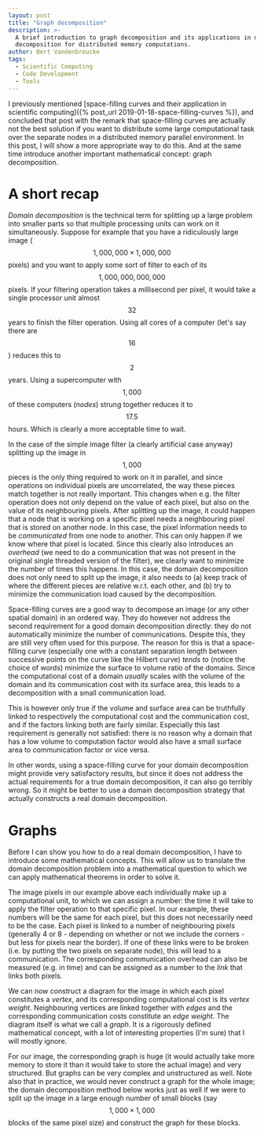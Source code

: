 ```yaml
---
layout: post
title: "Graph decomposition"
description: >-
  A brief introduction to graph decomposition and its applications in domain
  decomposition for distributed memory computations.
author: Bert Vandenbroucke
tags: 
  - Scientific Computing
  - Code Development
  - Tools
---
```


I previously mentioned [space-filling curves and their application in 
scientific computing]({% post_url 2019-01-18-space-filling-curves %}), 
and concluded that post with the remark that space-filling curves are 
actually not the best solution if you want to distribute some large 
computational task over the separate nodes in a distributed memory 
parallel environment. In this post, I will show a more appropriate way 
to do this. And at the same time introduce another important 
mathematical concept: graph decomposition.

# A short recap

*Domain decomposition* is the technical term for splitting up a large 
problem into smaller parts so that multiple processing units can work on 
it simultaneously. Suppose for example that you have a ridiculously 
large image ($$1,000,000\times{}1,000,000$$ pixels) and you want to 
apply some sort of filter to each of its $$1,000,000,000,000$$ pixels. 
If your filtering operation takes a millisecond per pixel, it would take 
a single processor unit almost $$32$$ years to finish the filter 
operation. Using all cores of a computer (let's say there are $$16$$) 
reduces this to $$2$$ years. Using a supercomputer with $$1,000$$ of 
these computers (*nodes*) strung together reduces it to $$17.5$$ hours. 
Which is clearly a more acceptable time to wait.

In the case of the simple image filter (a clearly artificial case 
anyway) splitting up the image in $$1,000$$ pieces is the only thing 
required to work on it in parallel, and since operations on individual 
pixels are uncorrelated, the way these pieces match together is not 
really important. This changes when e.g. the filter operation does not 
only depend on the value of each pixel, but also on the value of its 
neighbouring pixels. After splitting up the image, it could happen that 
a node that is working on a specific pixel needs a neighbouring pixel 
that is stored on another node. In this case, the pixel information 
needs to be *communicated* from one node to another. This can only 
happen if we know where that pixel is located. Since this clearly also 
introduces an *overhead* (we need to do a communication that was not 
present in the original single threaded version of the filter), we 
clearly want to minimize the number of times this happens. In this case, 
the domain decomposition does not only need to split up the image, it 
also needs to (a) keep track of where the different pieces are relative 
w.r.t. each other, and (b) try to minimize the communication load caused 
by the decomposition.

Space-filling curves are a good way to decompose an image (or any other 
spatial domain) in an ordered way. They do however not address the 
second requirement for a good domain decomposition directly: they do not 
automatically minimize the number of communications. Despite this, they 
are still very often used for this purpose. The reason for this is that 
a space-filling curve (especially one with a constant separation length 
between successive points on the curve like the Hilbert curve) *tends 
to* (notice the choice of words) minimize the surface to volume ratio of 
the domains. Since the computational cost of a domain *usually* scales 
with the volume of the domain and its communication cost with its 
surface area, this leads to a decomposition with a small communication 
load.

This is however only true if the volume and surface area can be 
truthfully linked to respectively the computational cost and the 
communication cost, and if the factors linking both are fairly similar. 
Especially this last requirement is generally not satisfied: there is no 
reason why a domain that has a low volume to computation factor would 
also have a small surface area to communication factor or vice versa.

In other words, using a space-filling curve for your domain 
decomposition might provide very satisfactory results, but since it does 
not address the actual requirements for a true domain decomposition, it 
can also go terribly wrong. So it might be better to use a domain 
decomposition strategy that actually constructs a real domain 
decomposition.

# Graphs

Before I can show you how to do a real domain decomposition, I have to 
introduce some mathematical concepts. This will allow us to translate 
the domain decomposition problem into a mathematical question to which 
we can apply mathematical theorems in order to solve it.

The image pixels in our example above each individually make up a 
computational unit, to which we can assign a number: the time it will 
take to apply the filter operation to that specific pixel. In our 
example, these numbers will be the same for each pixel, but this does 
not necessarily need to be the case. Each pixel is linked to a number of 
neighbouring pixels (generally 4 or 8 - depending on whether or not we 
include the corners - but less for pixels near the border). If one of 
these links were to be broken (i.e. by putting the two pixels on 
separate node), this will lead to a communication. The corresponding 
communication overhead can also be measured (e.g. in time) and can be 
assigned as a number to the *link* that links both pixels.

We can now construct a diagram for the image in which each pixel 
constitutes a *vertex*, and its corresponding computational cost is its 
*vertex weight*. Neighbouring vertices are linked together with *edges* 
and the corresponding communication costs constitute an *edge weight*. 
The diagram itself is what we call a *graph*. It is a rigorously defined 
mathematical concept, with a lot of interesting properties (I'm sure) 
that I will mostly ignore.

For our image, the corresponding graph is huge (it would actually take 
more memory to store it than it would take to store the actual image) 
and very structured. But graphs can be very complex and unstructured as 
well. Note also that in practice, we would never construct a graph for 
the whole image; the domain decomposition method below works just as 
well if we were to split up the image in a large enough number of small 
blocks (say $$1,000\times{}1,000$$ blocks of the same pixel size) and 
construct the graph for these blocks.
